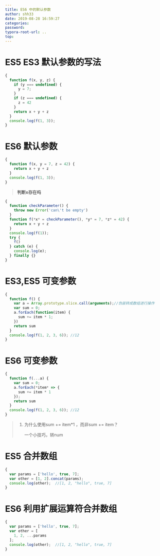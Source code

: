 ```yaml
---
title: ES6 中的默认参数
author: shh33
date: 2019-08-28 16:59:27
categories:
password:
typora-root-url: ..
top:
---
```

# ES5 ES3 默认参数的写法

```javascript
{
  function f(x, y, z) {
​    if (y === undefined) {
​      y = 7;
​    }
​    if (z === undefined) {
​      z = 42
​    }
​    return x + y + z
  }
  console.log(f(1, 3));
}
```

# ES6 默认参数

```javascript
{
  function f(x, y = 7, z = 42) {
​    return x + y + z
  }
  console.log(f(1, 3));
} 
```

> **判断x存在吗**

```javascript
{
  function checkParameter() {
​    throw new Error('can\'t be empty')
  }
  function f(*x* = checkParameter(), *y* = 7, *z* = 42) {
​    return x + y + z
  }
  console.log(f(1));
  try {
​    f()
  } catch (e) {
​    console.log(e);
  } finally {}
}
```

# ES3,ES5 可变参数

```javascript
{
  function f() {
​    var a = Array.prototype.slice.call(arguments);//伪装转成数组进行操作
​    var sum = 0;
​    a.forEach(function(item) {
​      sum += item * 1; 
​    })
​    return sum
  }
  console.log(f(1, 2, 3, 6)); //12
}
```

# ES6 可变参数

```javascript
{
  function f(...a) {
​    var sum = 0;
​    a.forEach(*item* => {
​      sum += item * 1
​    });
​    return sum
  }
  console.log(f(1, 2, 3, 6)); //12
} 
```

> 1. 为什么使用sum += item*1 ，而非sum += item？
>
>    一个小技巧，转num

# ES5 合并数组

```javascript
{
  var params = ['hello', true, 7];
  var other = [1, 2].concat(params);
  console.log(other);  //[1, 2, "hello", true, 7]
} 
```



# ES6 利用扩展运算符合并数组

```javascript
{
  var params = ['hello', true, 7];
  var other = [
​    1, 2, ...params
  ];
  console.log(other);  //[1, 2, "hello", true, 7]
}
```

